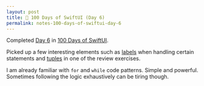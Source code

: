 ```yaml
---
layout: post
title: 📔 100 Days of SwiftUI (Day 6)
permalink: notes-100-days-of-swiftui-day-6
---
```


Completed [Day 6](https://www.hackingwithswift.com/100/swiftui/6) in [100 Days of SwiftUI](https://www.hackingwithswift.com/100/swiftui).

Picked up a few interesting elements such as [labels](https://en.wikipedia.org/wiki/Label_(computer_science)) when handling certain statements and [tuples](https://en.wikipedia.org/wiki/Tuple) in one of the review exercises.

I am already familiar with `for` and `while` code patterns. Simple and powerful. Sometimes following the logic exhaustively can be tiring though.
